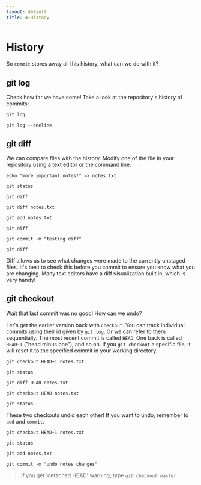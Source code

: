 ```yaml
---
layout: default
title: 4-History
---
```

# History

So `commit` stores away all this history, what can we do with it?

## git log

Check how far we have come! 
Take a look at the repository's history of commits:

```
git log

git log --oneline
```

## git diff

We can compare files with the history.
Modify one of the file in your repository using a text editor or the command line.

```
echo "more important notes!" >> notes.txt

git status

git diff

git diff notes.txt

git add notes.txt

git diff

git commit -m "testing diff"

git diff
```

Diff allows us to see what changes were made to the currently unstaged files. 
It's best to check this before you commit to ensure you know what you are changing.
Many text editors have a diff visualization built in, which is very handy!

## git checkout

Wait that last commit was no good! How can we undo?

Let's get the earlier version back with `checkout`.
You can track individual commits using their id given by `git log`. 
Or we can refer to them sequentially. 
The most recent commit is called `HEAD`. 
One back is called `HEAD~1` ("head minus one"), and so on. 
If you `git checkout` a specific file, it will reset it to the specified commit in your working directory.

```
git checkout HEAD~1 notes.txt

git status

git diff HEAD notes.txt

git checkout HEAD notes.txt

git status
```

These two checkouts undid each other!
If you want to undo, remember to `add` and `commit`.

```
git checkout HEAD~1 notes.txt

git status

git add notes.txt

git commit -m "undo notes changes"
```

> if you get 'detached HEAD' warning, type `git checkout master`
